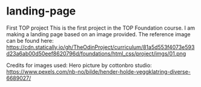 # landing-page

First TOP project
This is the first project in the TOP Foundation course. I am making a landing page based on an image provided.
The reference image can be found here: https://cdn.statically.io/gh/TheOdinProject/curriculum/81a5d553f4073e593d23a6ab00d50eef8620796d/foundations/html_css/project/imgs/01.png

Credits for images used:
Hero picture by cottonbro studio: https://www.pexels.com/nb-no/bilde/hender-holde-veggklatring-diverse-6689027/

